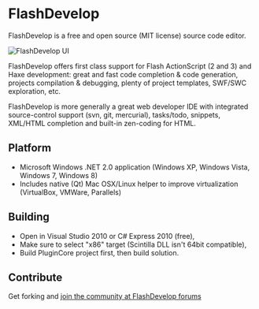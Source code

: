 FlashDevelop
============

FlashDevelop is a free and open source (MIT license) source code editor.

![FlashDevelop UI](http://flashdevelop.org/screenshots/fdstart-mini.png "FlashDevelop")

FlashDevelop offers first class support for Flash ActionScript (2 and 3) and Haxe development: great and fast code completion & code generation, projects compilation & debugging, plenty of project templates, SWF/SWC exploration, etc.

FlashDevelop is more generally a great web developer IDE with integrated source-control support (svn, git, mercurial), tasks/todo, snippets, XML/HTML completion and built-in zen-coding for HTML.

Platform
--------

* Microsoft Windows .NET 2.0 application (Windows XP, Windows Vista, Windows 7, Windows 8)
* Includes native (Qt) Mac OSX/Linux helper to improve virtualization (VirtualBox, VMWare, Parallels)

Building
--------

* Open in Visual Studio 2010 or C# Express 2010 (free),
* Make sure to select "x86" target (Scintilla DLL isn't 64bit compatible),
* Build PluginCore project first, then build solution.

Contribute
--------

Get forking and [join the community at FlashDevelop forums](http://www.flashdevelop.org/community/index.php)
